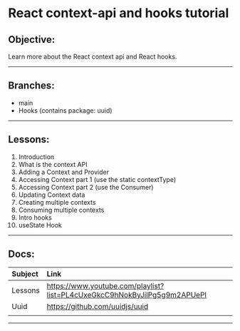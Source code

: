 # React context-api and hooks tutorial

## Objective:

Learn more about the React context api and React hooks.

***
## Branches:
<ul>
<li>main</li>
<li>Hooks (contains package: uuid)</li>
</ul>

***

## Lessons:

<ol>
<li>Introduction</li>
<li>What is the context API</li>
<li>Adding a Context and Provider</li>
<li>Accessing Context part 1 (use the static contextType)</li>
<li>Accessing Context part 2 (use the Consumer)</li>
<li>Updating Context data</li>
<li>Creating multiple contexts</li>
<li>Consuming multiple contexts</li>
<li>Intro hooks</li>
<li>useState Hook </li>
</ol>


***

## Docs:

|Subject   | Link                                                                      |
|:---------|:-----------                                                               |
| Lessons  |  https://www.youtube.com/playlist?list=PL4cUxeGkcC9hNokByJilPg5g9m2APUePI | 
| Uuid     |  https://github.com/uuidjs/uuid                                           | 
|          |                                                                           |

***